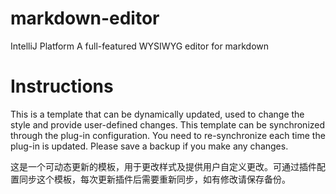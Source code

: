 # markdown-editor

IntelliJ Platform A full-featured WYSIWYG editor for markdown

# Instructions

This is a template that can be dynamically updated, used to change the style and provide user-defined changes. This template can be synchronized through the plug-in configuration. You need to re-synchronize each time the plug-in is updated. Please save a backup if you make any changes.

这是一个可动态更新的模板，用于更改样式及提供用户自定义更改。可通过插件配置同步这个模板，每次更新插件后需要重新同步，如有修改请保存备份。
